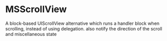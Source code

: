 MSScrollView
============

A block-based UIScrollView alternative which runs a handler block when scrolling, instead of using delegation. also notify the direction of the scroll and miscellaneous state
